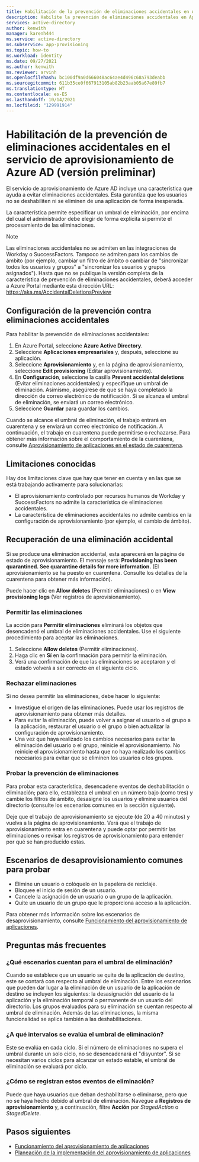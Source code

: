 ```yaml
---
title: Habilitación de la prevención de eliminaciones accidentales en Aprovisionamiento de aplicaciones en Azure Active Directory
description: Habilite la prevención de eliminaciones accidentales en Aprovisionamiento de aplicaciones de Azure Active Directory.
services: active-directory
author: kenwith
manager: karenh444
ms.service: active-directory
ms.subservice: app-provisioning
ms.topic: how-to
ms.workload: identity
ms.date: 09/27/2021
ms.author: kenwith
ms.reviewer: arvinh
ms.openlocfilehash: bc100df9a0d666048ac64ae4d496c68a793deabb
ms.sourcegitcommit: 611b35ce0f667913105ab82b23aab05a67e89fb7
ms.translationtype: HT
ms.contentlocale: es-ES
ms.lasthandoff: 10/14/2021
ms.locfileid: "129991914"
---
```

# <a name="enable-accidental-deletions-prevention-in-the-azure-ad-provisioning-service-preview"></a>Habilitación de la prevención de eliminaciones accidentales en el servicio de aprovisionamiento de Azure AD (versión preliminar)

El servicio de aprovisionamiento de Azure AD incluye una característica que ayuda a evitar eliminaciones accidentales. Esta garantiza que los usuarios no se deshabiliten ni se eliminen de una aplicación de forma inesperada. 

La característica permite especificar un umbral de eliminación, por encima del cual el administrador debe elegir de forma explícita si permite el procesamiento de las eliminaciones.

> [!NOTE]
> Las eliminaciones accidentales no se admiten en las integraciones de Workday o SuccessFactors. Tampoco se admiten para los cambios de ámbito (por ejemplo, cambiar un filtro de ámbito o cambiar de "sincronizar todos los usuarios y grupos" a "sincronizar los usuarios y grupos asignados"). Hasta que no se publique la versión completa de la característica de prevención de eliminaciones accidentales, deberá acceder a Azure Portal mediante esta dirección URL: https://aka.ms/AccidentalDeletionsPreview


## <a name="configure-accidental-deletion-prevention"></a>Configuración de la prevención contra eliminaciones accidentales
Para habilitar la prevención de eliminaciones accidentales:
1.  En Azure Portal, seleccione **Azure Active Directory**.
2.  Seleccione **Aplicaciones empresariales** y, después, seleccione su aplicación.
3.  Seleccione **Aprovisionamiento** y, en la página de aprovisionamiento, seleccione **Edit provisioning** (Editar aprovisionamiento).
4. En **Configuración**, seleccione la casilla **Prevent accidental deletions** (Evitar eliminaciones accidentales) y especifique un umbral de eliminación. Asimismo, asegúrese de que se haya completado la dirección de correo electrónico de notificación. Si se alcanza el umbral de eliminación, se enviará un correo electrónico.
5. Seleccione **Guardar** para guardar los cambios.

Cuando se alcance el umbral de eliminación, el trabajo entrará en cuarentena y se enviará un correo electrónico de notificación. A continuación, el trabajo en cuarentena puede permitirse o rechazarse. Para obtener más información sobre el comportamiento de la cuarentena, consulte [Aprovisionamiento de aplicaciones en el estado de cuarentena](application-provisioning-quarantine-status.md).

## <a name="known-limitations"></a>Limitaciones conocidas
Hay dos limitaciones clave que hay que tener en cuenta y en las que se está trabajando activamente para solucionarlas:
- El aprovisionamiento controlado por recursos humanos de Workday y SuccessFactors no admite la característica de eliminaciones accidentales. 
- La característica de eliminaciones accidentales no admite cambios en la configuración de aprovisionamiento (por ejemplo, el cambio de ámbito). 

## <a name="recovering-from-an-accidental-deletion"></a>Recuperación de una eliminación accidental
Si se produce una eliminación accidental, esta aparecerá en la página de estado de aprovisionamiento.  El mensaje será: **Provisioning has been quarantined. See quarantine details for more information.** (El aprovisionamiento se ha puesto en cuarentena. Consulte los detalles de la cuarentena para obtener más información).

Puede hacer clic en **Allow deletes** (Permitir eliminaciones) o en **View provisioning logs** (Ver registros de aprovisionamiento).

### <a name="allowing-deletions"></a>Permitir las eliminaciones

La acción para **Permitir eliminaciones** eliminará los objetos que desencadenó el umbral de eliminaciones accidentales.  Use el siguiente procedimiento para aceptar las eliminaciones.  

1. Seleccione **Allow deletes** (Permitir eliminaciones).
2. Haga clic en **Sí** en la confirmación para permitir la eliminación.
3. Verá una confirmación de que las eliminaciones se aceptaron y el estado volverá a ser correcto en el siguiente ciclo.

### <a name="rejecting-deletions"></a>Rechazar eliminaciones

Si no desea permitir las eliminaciones, debe hacer lo siguiente:
- Investigue el origen de las eliminaciones. Puede usar los registros de aprovisionamiento para obtener más detalles.
- Para evitar la eliminación, puede volver a asignar el usuario o el grupo a la aplicación, restaurar el usuario o el grupo o bien actualizar la configuración de aprovisionamiento.
- Una vez que haya realizado los cambios necesarios para evitar la eliminación del usuario o el grupo, reinicie el aprovisionamiento. No reinicie el aprovisionamiento hasta que no haya realizado los cambios necesarios para evitar que se eliminen los usuarios o los grupos. 


### <a name="test-deletion-prevention"></a>Probar la prevención de eliminaciones
Para probar esta característica, desencadene eventos de deshabilitación o eliminación; para ello, establezca el umbral en un número bajo (como tres) y cambie los filtros de ámbito, desasigne los usuarios y elimine usuarios del directorio (consulte los escenarios comunes en la sección siguiente). 

Deje que el trabajo de aprovisionamiento se ejecute (de 20 a 40 minutos) y vuelva a la página de aprovisionamiento. Verá que el trabajo de aprovisionamiento entra en cuarentena y puede optar por permitir las eliminaciones o revisar los registros de aprovisionamiento para entender por qué se han producido estas.

## <a name="common-de-provisioning-scenarios-to-test"></a>Escenarios de desaprovisionamiento comunes para probar
- Elimine un usuario o colóquelo en la papelera de reciclaje.
- Bloquee el inicio de sesión de un usuario.
- Cancele la asignación de un usuario o un grupo de la aplicación.
- Quite un usuario de un grupo que le proporciona acceso a la aplicación.

Para obtener más información sobre los escenarios de desaprovisionamiento, consulte [Funcionamiento del aprovisionamiento de aplicaciones](how-provisioning-works.md#de-provisioning).

## <a name="frequently-asked-questions"></a>Preguntas más frecuentes

### <a name="what-scenarios-count-toward-the-deletion-threshold"></a>¿Qué escenarios cuentan para el umbral de eliminación?
Cuando se establece que un usuario se quite de la aplicación de destino, este se contará con respecto al umbral de eliminación. Entre los escenarios que pueden dar lugar a la eliminación de un usuario de la aplicación de destino se incluyen los siguientes: la desasignación del usuario de la aplicación y la eliminación temporal o permanente de un usuario del directorio. Los grupos evaluados para su eliminación se cuentan respecto al umbral de eliminación. Además de las eliminaciones, la misma funcionalidad se aplica también a las deshabilitaciones.

### <a name="what-is-the-interval-that-the-deletion-threshold-is-evaluated-on"></a>¿A qué intervalos se evalúa el umbral de eliminación?
Este se evalúa en cada ciclo. Si el número de eliminaciones no supera el umbral durante un solo ciclo, no se desencadenará el "disyuntor". Si se necesitan varios ciclos para alcanzar un estado estable, el umbral de eliminación se evaluará por ciclo.

### <a name="how-are-these-deletion-events-logged"></a>¿Cómo se registran estos eventos de eliminación?
Puede que haya usuarios que deban deshabilitarse o eliminarse, pero que no se haya hecho debido al umbral de eliminación. Navegue a **Registros de aprovisionamiento** y, a continuación, filtre **Acción** por *StagedAction* o *StagedDelete*.


## <a name="next-steps"></a>Pasos siguientes 

- [Funcionamiento del aprovisionamiento de aplicaciones](how-provisioning-works.md)
- [Planeación de la implementación del aprovisionamiento de aplicaciones](plan-auto-user-provisioning.md)
